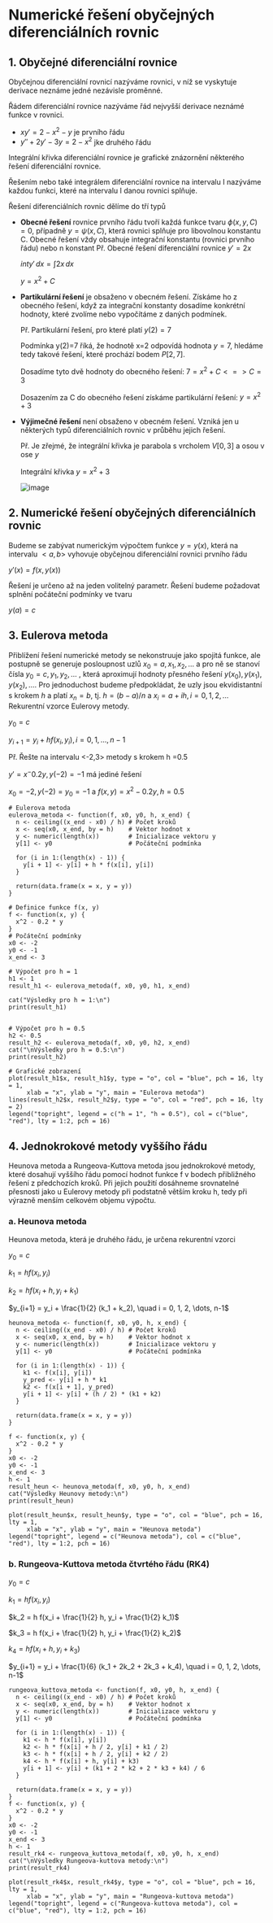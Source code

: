 # Numerické řešení obyčejných diferenciálních rovnic

## 1. Obyčejné diferenciální rovnice

Obyčejnou diferenciální rovnicí nazýváme rovnici, v níž se vyskytuje derivace neznáme jedné nezávisle proměnné.

Řádem diferenciální rovnice nazýváme řád nejvyšší derivace neznámé funkce v rovnici.
- $xy' = 2 - x^2 - y$ je prvního řádu
- $y'' + 2y' - 3y = 2 - x^2$ jke druhého řádu

Integrální křivka diferenciální rovnice je grafické znázornění některého řešení diferenciální rovnice.

Řešením nebo také integrálem diferenciální rovnice na intervalu I nazýváme každou funkci, které na intervalu I danou rovnici splňuje. 

Řešení diferenciálních rovnic dělíme do tří typů
- **Obecné řešení** rovnice prvního řádu tvoří každá funkce tvaru $\phi(x, y, C) = 0$, případně $y = \psi(x, C)$, která rovnici splňuje pro libovolnou konstantu C. Obecné řešení vždy obsahuje integrační konstantu (rovnici prvního řádu) nebo n konstant
  Př. Obecné řešení diferenciální rovnice $y'=2x$
  
  $int y' \, dx = \int 2x \, dx$
  
  $y = x^2 + C$
- **Partikulární řešení** je obsaženo v obecném řešení. Získáme ho z obecného řešení, když za integrační konstanty dosadíme konkrétní hodnoty, které zvolíme nebo vypočítáme z daných podmínek.

  Př. Partikulární řešení, pro které platí $y(2)=7$

  Podmínka y(2)=7 říká, že hodnotě x=2 odpovídá hodnota $y=7$, hledáme tedy takové řešení, které prochází bodem $P[2,7]$.

  Dosadíme tyto dvě hodnoty do obecného řešení: $7= x^2+C<=>C=3$

  Dosazením za C do obecného řešení získáme partikulární řešení: $y=x^2+3$
  
- **Výjimečné řešení** není obsaženo v obecném řešení. Vzniká jen u některých typů diferenciálních rovnic v průběhu jejich řešení.

  Př. Je zřejmé, že integrální křivka je parabola s vrcholem $V[0,3]$ a osou v ose $y$
  
  Integrální křivka $y=x^2+3$

  ![image](https://github.com/user-attachments/assets/76b291ef-6c12-4b3d-8d9c-bb12a4e9b52c)


## 2. Numerické řešení obyčejných diferenciálních rovnic

Budeme se zabývat numerickým výpočtem funkce $y=y(x)$, která na intervalu $<a,b>$ vyhovuje obyčejnou diferenciální rovnici prvního řádu

$y' (x)=f(x,y(x))$

Řešení je určeno až na jeden volitelný parametr. Řešení budeme požadovat splnění počáteční podmínky ve tvaru

$y(a)=c$

## 3. Eulerova metoda

Přiblížení řešení numerické metody se nekonstruuje jako spojitá funkce, ale postupně se generuje posloupnost uzlů $x_0=a,x_1,x_2,…$ a pro ně se stanoví čísla $y_0=c,y_1,y_2,…$ , která aproximují hodnoty přesného řešení $y(x_0 ),y(x_1 ),y(x_2 ),….$ Pro jednoduchost budeme předpokládat, že uzly jsou ekvidistantní s krokem $h$ a platí $x_n=b$, tj. $h=(b-a)/n$ a $x_i=a+ih, i=0,1,2,…$
Rekurentní vzorce Eulerovy metody.

$y_0=c$

$y_{i+1}=y_i+hf(x_i, y_i), i=0, 1, ..., n-1$

Př. Řešte na intervalu <-2,3> metody s krokem h =0.5

$y'=x^-0.2y, y(-2)=-1$ má jediné řešení

$x_0=-2, y(-2)=y_0=-1$ a $f(x,y)=x^2-0.2y, h=0.5$
```
# Eulerova metoda
eulerova_metoda <- function(f, x0, y0, h, x_end) {
  n <- ceiling((x_end - x0) / h) # Počet kroků
  x <- seq(x0, x_end, by = h)    # Vektor hodnot x
  y <- numeric(length(x))        # Inicializace vektoru y
  y[1] <- y0                     # Počáteční podmínka
  
  for (i in 1:(length(x) - 1)) {
    y[i + 1] <- y[i] + h * f(x[i], y[i])
  }
  
  return(data.frame(x = x, y = y))
}

# Definice funkce f(x, y)
f <- function(x, y) {
  x^2 - 0.2 * y
}
# Počáteční podmínky
x0 <- -2
y0 <- -1
x_end <- 3

# Výpočet pro h = 1
h1 <- 1
result_h1 <- eulerova_metoda(f, x0, y0, h1, x_end)

cat("Výsledky pro h = 1:\n")
print(result_h1)


# Výpočet pro h = 0.5
h2 <- 0.5
result_h2 <- eulerova_metoda(f, x0, y0, h2, x_end)
cat("\nVýsledky pro h = 0.5:\n")
print(result_h2)

# Grafické zobrazení
plot(result_h1$x, result_h1$y, type = "o", col = "blue", pch = 16, lty = 1,
     xlab = "x", ylab = "y", main = "Eulerova metoda")
lines(result_h2$x, result_h2$y, type = "o", col = "red", pch = 16, lty = 2)
legend("topright", legend = c("h = 1", "h = 0.5"), col = c("blue", "red"), lty = 1:2, pch = 16)
```

## 4. Jednokrokové metody vyššího řádu

Heunova metoda a Rungeova-Kuttova metoda jsou jednokrokové metody, které dosahují vyššího řádu pomocí hodnot funkce f v bodech přibližného řešení z předchozích kroků. Při jejich použití dosáhneme srovnatelné přesnosti jako u Eulerovy metody při podstatně větším kroku h, tedy při výrazně menším celkovém objemu výpočtu.

### a. Heunova metoda

Heunova metoda, která je druhého řádu, je určena rekurentní vzorci

$y_0=c$

$k_1=hf(x_i,y_i)$

$k_2=hf(x_i+h,y_i+k_1)$

$y_{i+1} = y_i + \frac{1}{2} (k_1 + k_2), \quad i = 0, 1, 2, \dots, n-1$

```
heunova_metoda <- function(f, x0, y0, h, x_end) {
  n <- ceiling((x_end - x0) / h) # Počet kroků
  x <- seq(x0, x_end, by = h)    # Vektor hodnot x
  y <- numeric(length(x))        # Inicializace vektoru y
  y[1] <- y0                     # Počáteční podmínka
  
  for (i in 1:(length(x) - 1)) {
    k1 <- f(x[i], y[i])
    y_pred <- y[i] + h * k1
    k2 <- f(x[i + 1], y_pred)
    y[i + 1] <- y[i] + (h / 2) * (k1 + k2)
  }
  
  return(data.frame(x = x, y = y))
}

f <- function(x, y) {
  x^2 - 0.2 * y
}
x0 <- -2
y0 <- -1
x_end <- 3
h <- 1
result_heun <- heunova_metoda(f, x0, y0, h, x_end)
cat("Výsledky Heunovy metody:\n")
print(result_heun)

plot(result_heun$x, result_heun$y, type = "o", col = "blue", pch = 16, lty = 1,
     xlab = "x", ylab = "y", main = "Heunova metoda")
legend("topright", legend = c("Heunova metoda"), col = c("blue", "red"), lty = 1:2, pch = 16)
```
### b. Rungeova-Kuttova metoda čtvrtého řádu (RK4)

$y_0 = c$

$k_1 = h f(x_i, y_i)$

$k_2 = h f(x_i + \frac{1}{2} h, y_i + \frac{1}{2} k_1)$

$k_3 = h f(x_i + \frac{1}{2} h, y_i + \frac{1}{2} k_2)$

$k_4 = h f(x_i + h, y_i + k_3)$

$y_{i+1} = y_i + \frac{1}{6} (k_1 + 2k_2 + 2k_3 + k_4), \quad i = 0, 1, 2, \dots, n-1$

```
rungeova_kuttova_metoda <- function(f, x0, y0, h, x_end) {
  n <- ceiling((x_end - x0) / h) # Počet kroků
  x <- seq(x0, x_end, by = h)    # Vektor hodnot x
  y <- numeric(length(x))        # Inicializace vektoru y
  y[1] <- y0                     # Počáteční podmínka
  
  for (i in 1:(length(x) - 1)) {
    k1 <- h * f(x[i], y[i])
    k2 <- h * f(x[i] + h / 2, y[i] + k1 / 2)
    k3 <- h * f(x[i] + h / 2, y[i] + k2 / 2)
    k4 <- h * f(x[i] + h, y[i] + k3)
    y[i + 1] <- y[i] + (k1 + 2 * k2 + 2 * k3 + k4) / 6
  }
  
  return(data.frame(x = x, y = y))
}
f <- function(x, y) {
  x^2 - 0.2 * y
}
x0 <- -2
y0 <- -1
x_end <- 3
h <- 1
result_rk4 <- rungeova_kuttova_metoda(f, x0, y0, h, x_end)
cat("\nVýsledky Rungeova-kuttova metody:\n")
print(result_rk4)

plot(result_rk4$x, result_rk4$y, type = "o", col = "blue", pch = 16, lty = 1,
     xlab = "x", ylab = "y", main = "Rungeova-kuttova metoda")
legend("topright", legend = c("Rungeova-kuttova metoda"), col = c("blue", "red"), lty = 1:2, pch = 16)
```
